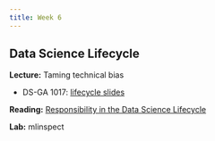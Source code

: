 ```yaml
---
title: Week 6
---
```


## Data Science Lifecycle

**Lecture:** Taming technical bias

<!-- * DS-UA 202: [lifecycle slides]()(../../../assets/5_6_lifecycle_202.pdf) -->
* DS-GA 1017: [lifecycle slides](../../../assets/5_6_Lifecycle_1017.pdf)  
<!-- [mlInspect slides](../../../assets/mlinspect.pdf) [demoDQ slides](../../../assets/demodq.pdf) -->

**Reading:**  [Responsibility in the Data Science Lifecycle](../../../assets/lifecycle_reader_2024.pdf) 

**Lab:** mlinspect

<!-- * DS-UA 202: [Lab 6 Colab Notebook](https://drive.google.com/file/d/1MxVUXsva4QW8JuEYWr0Y-t6EzNGbhZWM/view?usp=sharing) -->
<!-- * DS-GA 1017: [Lab 6 Colab Notebook](https://drive.google.com/file/d/1TYp9_CnYGITLg3-N5A6qUuhynVCx7tUM/view?usp=sharing) -->
